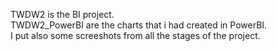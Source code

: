 TWDW2 is the BI project.  
TWDW2_PowerBI are the charts that i had created in PowerBI.		  
I put also some screeshots from all the stages of the project.	

